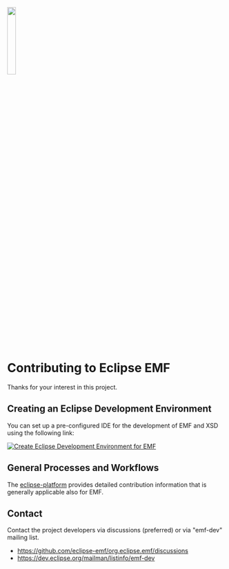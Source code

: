 <img src="https://eclipse.dev/modeling/emf/images/emf_logo.png" width="20%">

# Contributing to Eclipse EMF

Thanks for your interest in this project.

## Creating an Eclipse Development Environment

You can set up a pre-configured IDE for the development of EMF and XSD using the following link:

[![Create Eclipse Development Environment for EMF](https://download.eclipse.org/oomph/www/setups/svg/emf.svg)](https://www.eclipse.org/setups/installer/?url=https://raw.githubusercontent.com/eclipse-emf/org.eclipse.emf/master/releng/org.eclipse.emf.releng/EMFDevelopmentEnvironmentConfiguration.setup&show=true "Click to open Eclipse-Installer Auto Launch or drag onto your running installer's title area")



## General Processes and Workflows

The [eclipse-platform](https://github.com/eclipse-platform/.github/blob/main/CONTRIBUTING.md) provides detailed contribution information that is generally applicable also for EMF.


## Contact

Contact the project developers via discussions (preferred) or via "emf-dev" mailing list.

* https://github.com/eclipse-emf/org.eclipse.emf/discussions
* https://dev.eclipse.org/mailman/listinfo/emf-dev